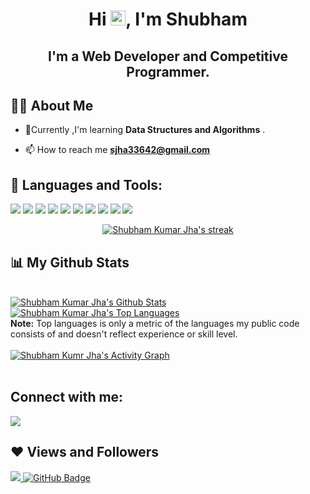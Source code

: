 <!-- <a href="#"><img width="100%" height="auto" src="https://i.imgur.com/iXuL1HG.png" height="175px"/></a> -->

<h1 align="center">Hi <img src="https://raw.githubusercontent.com/MartinHeinz/MartinHeinz/master/wave.gif" width="24px">, I'm Shubham</h1>
<h2 align="center">I'm a Web Developer and Competitive Programmer.</h2>


## 🙋‍♂️ About Me

- 🌱Currently ,I'm learning **Data Structures and Algorithms** .

- 📫 How to reach me **sjha33642@gmail.com**

## 🚀 Languages and Tools:

<p align="left">
    <img src="https://img.icons8.com/color/48/000000/javascript.png"/>
    <img src="https://img.icons8.com/color/48/000000/html-5.png"/> 
    <img src="https://img.icons8.com/color/48/000000/css3.png"/> 
    <img src="https://img.icons8.com/color/48/000000/bootstrap.png"/> 
    <img src="https://img.icons8.com/color/48/000000/python.png"/>
    <img src="https://img.icons8.com/fluent/50/000000/mysql-logo.png"/> 
    <img src="https://img.icons8.com/color/48/000000/c-programming.png"/> 
    <img src="https://img.icons8.com/color/48/000000/c-plus-plus-logo.png"/>
    <img src="https://img.icons8.com/color/48/000000/git.png"/>
    <img src="https://img.icons8.com/officel/48/000000/php-logo.png"/>
    
</p>

<p align="center">
    <a href="https://github.com/Shubhamjha1710/github-readme-streak-stats">
        <img title="🔥 Get streak stats for your profile at git.io/streak-stats" alt="Shubham Kumar Jha's streak" src="https://github-readme-streak-stats.herokuapp.com/?user=Shubhamjha1710&theme=black-ice&hide_border=true&stroke=0000&background=060A0CD0"/>
    </a>
</p>

## 📊 My Github Stats

  <br/>
    <a href="https://github.com/Shubhamjha1710/github-readme-stats">
    <img alt="Shubham Kumar Jha's Github Stats" src="https://github-readme-stats.vercel.app/api?username=Shubhamjha1710&show_icons=true&count_private=true&theme=react&hide_border=true&bg_color=0D1117" />
    </a>
  <a href="https://github.com/Shubhamjha1710/github-readme-stats">
  <img alt="Shubham Kumar Jha's Top Languages" src="https://github-readme-stats.vercel.app/api/top-langs/?username=Shubhamjha1710&langs_count=8&count_private=true&layout=compact&theme=react&hide_border=true&bg_color=0D1117" />
  </a>
  <br/>
  <b>Note:</b> Top languages is only a metric of the languages my public code consists of and doesn't reflect experience or skill level.


<br/>
<br/>

<a href="https://github.com/Shubhamjha1710/github-readme-activity-graph">
<img alt="Shubham Kumr Jha's Activity Graph" src="https://activity-graph.herokuapp.com/graph?username=Shubhamjha1710&bg_color=0D1117&color=5BCDEC&line=5BCDEC&point=FFFFFF&hide_border=true" />
</a>

<br/>
<br/>

## Connect with me:
<p align="left">

<a href = "https://www.linkedin.com/in/shubham-kumar-jha-3224a1217/">
<img src="https://img.icons8.com/fluent/48/000000/linkedin.png"/>
</a>
</p>

## ❤ Views and Followers
<a href="https://github.com/Meghna-DAS/github-profile-views-counter">
<img src="https://komarev.com/ghpvc/?username=Shubhamjha1710">
</a>
<a href="https://github.com/Shubhamjha1710?tab=followers">
<img src="https://img.shields.io/github/followers/Shubhamjha1710?label=Followers&style=social" alt="GitHub Badge">
</a>
